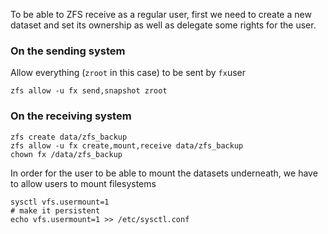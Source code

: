 To be able to ZFS receive as a regular user, first we need to create a new dataset and set its ownership as well as delegate some rights for the user.

### On the sending system
Allow everything (```zroot``` in this case) to be sent by ```fx```user
```
zfs allow -u fx send,snapshot zroot
```

### On the receiving system
```
zfs create data/zfs_backup
zfs allow -u fx create,mount,receive data/zfs_backup
chown fx /data/zfs_backup
```
In order for the user to be able to mount the datasets underneath, we have to allow users to mount filesystems
```
sysctl vfs.usermount=1
# make it persistent
echo vfs.usermount=1 >> /etc/sysctl.conf
```
